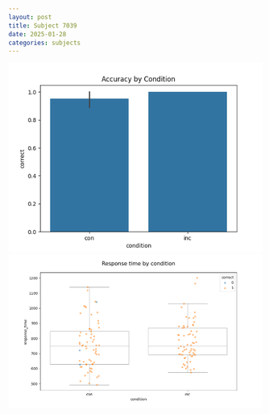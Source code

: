 ```yaml
---
layout: post
title: Subject 7039
date: 2025-01-28
categories: subjects
---
```


![](data/7039/run-8/7039_NF_acc.png)
![](data/7039/run-8/7039_NF_rt.png)

